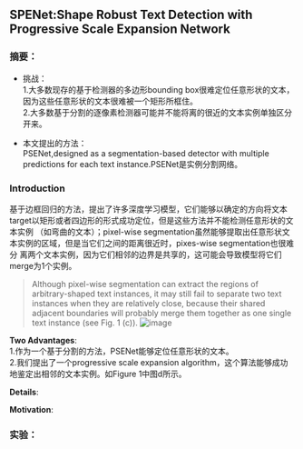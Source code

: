## SPENet:Shape Robust Text Detection with Progressive Scale Expansion Network

### 摘要：
- 挑战：  
  1.大多数现存的基于检测器的多边形bounding box很难定位任意形状的文本，因为这些任意形状的文本很难被一个矩形所框住。  
  2.大多数基于分割的逐像素检测器可能并不能将离的很近的文本实例单独区分开来。   

- 本文提出的方法：    
  PSENet,designed as a segmentation-based detector with multiple predictions for each text instance.PSENet是实例分割网络。
  
### Introduction
  基于边框回归的方法，提出了许多深度学习模型，它们能够以确定的方向将文本target以矩形或者四边形的形式成功定位，但是这些方法并不能检测任意形状的文本实例
  （如弯曲的文本）；pixel-wise segmentation虽然能够提取出任意形状文本实例的区域，但是当它们之间的距离很近时，pixes-wise segmentation也很难分
  离两个文本实例，因为它们相邻的边界是共享的，这可能会导致模型将它们merge为1个实例。
  > Although pixel-wise segmentation can extract the regions of arbitrary-shaped text instances, it may still fail to separate two text instances when they are relatively close, because their shared adjacent boundaries will probably merge them together as one single text instance (see Fig. 1 (c)).
![image]()

**Two Advantages**:  
1.作为一个基于分割的方法，PSENet能够定位任意形状的文本。   
2.我们提出了一个progressive scale expansion algorithm，这个算法能够成功地鉴定出相邻的文本实例。如Figure 1中图d所示。  

**Details**:

**Motivation**:

### 实验：

